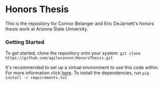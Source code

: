 # Honors Thesis

This is the repository for Connor Belanger and Eric DeJarnett's honors thesis work at Arizona State University.

### Getting Started
To get started, clone the repository onto your system:
`git clone https://github.com/agileconnor/HonorsThesis.git`

It's recommended to set up a virtual environment to use this code within. For more information click [here](https://docs.python.org/3/library/venv.html).
To install the dependencies, run `pip install -r requirements.txt`
